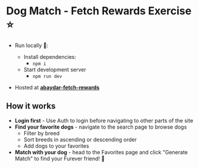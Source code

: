 # Dog Match - Fetch Rewards Exercise :star:


- Run locally :rocket:: 
  - Install dependencies:
    - `npm i`
  - Start development server
    - `npm run dev`

- Hosted at [**abaydar-fetch-rewards**](https://abaydar-fetch-rewards.netlify.app/)

## How it works

- **Login first** - Use Auth to login before navigating to other parts of the site
- **Find your favorite dogs** - navigate to the search page to browse dogs
  - Filter by breed
  - Sort breeds in ascending or descending order
  - Add dogs to your favorites
- **Match with your dog** - head to the Favorites page and click "Generate Match" to find your Furever friend! :dog:


